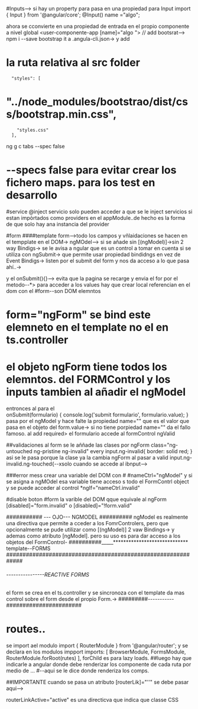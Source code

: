 #Inputs-->
si hay un property para pasa en una propiedad para Input
import { Input } from '@angular/core';
@Input()  name ="algo";

ahora se cconvierte en una propiedad de entrada en el propio componente a nivel global
<user-componente-app  [name]="algo "><user-componente-app>
//
add bootsrat-->
npm i --save bootstrap
it a .angula-cli.json-> y add  
# la ruta relativa al src folder
      "styles": [
#        "../node_modules/bootstrao/dist/css/bootstrap.min.css",
        "styles.css"
      ],



ng g c tabs --spec false
# --specs false  para evitar crear los fichero maps. para los test en desarrollo  

#service
 @inject
 servicio solo pueden acceder a que se le inject servicios si estan impòrtados como providers en el 
 appModule..de hecho es la forma de que solo hay ana instancia del provider

 #form
 ####template form-->todo los campos y vñlaidaciones se hacen en el tempplate en el DOM->
 ngMOdel--> si se añade sin [(ngModel)]->sin 2 way Bindigs-> se le avisa a ngular que es un control
 a tomar en cuenta si se utiliza con ngSubmit->
 que permite usar propiedad bindidngs en vez de Event Bindigs->
 listen por el submit del form y nos da acceso a lo que pasa ahí..->
 <form (ngSubmit)="onSubmit()"> y el onSubmit(){}--> evita que la pagina se recarge y envia el for por
el metodo--*>
para acceder a los values hay que crear local referencian en el dom con el #form--son DOM elemntos 

# form="ngForm" se bind este elemneto en el template no el en ts.controller
# el objeto ngForm tiene todos los elemntos. del FORMControl y los inputs tambien al añadir el ngModel
entronces al para el  
onSubmit(formulario) {
    console.log('submit formulario', formulario.value);
  }
pasa por el ngModel y hace falte la propiedad name="" que es el valor que pasa en el objeto del 
form.value-> si no tiene porpiedad name="" da el fallo famoso.
 al add required>
 el formulario accede al formControl ngValid

 ##validaciones al form se le aññade las clases por ngForm
 class="ng-untouched ng-pristine ng-invalid"
 every 
 input.ng-invalid{
    border: solid red;
} asi se le pasa porque la clase ya la cambia ngForm al pasar a valid
input.ng-invalid.ng-touched{--xsolo cuando se accede al ibnput-->

###error mess crear una variable del DOM con #
#nameCtrl="ngModel" y si se asigna a ngMOdel esa variable tiene acceso s todo el FormContrl object   y
se puede acceder al control  *ngIf="nameCtrl.invalid"

#disable boton #form la varible del DOM qque equivale al ngForm
[disabled]="form.invalid" o [disabled]="!form.valid"


########### --- OJO--- NGMODEL ##########
ngModel es realmente una directiva que permite a cceder a los FomrControlers, pero que opcionalmente 
se pude utilizar como [(ngModel)] 2 vaw Bindings-> y ademas como atributo [ngModel]. pero su uso es para
dar acceso a los objetos del FormControl-
##########_____*****************************   template--FORMS
#############################################################


###### ----------------REACTIVE FORMS
el form se crea en el ts.controller y se sincronoza con el template
da mas control sobre el form desde el propio Form.->
#########-----------#######################

# routes..
se import ael modulo 
import { RouterModule } from '@angular/router';
y se declara en los modulos impport
 imports: [
    BrowserModule,
    FormsModule,
    RouterModule.forRoot(rutes)
  ],
  forChild es para lazy loads. 
  ##luego hay que indicarle a angular donde debe renderizar los componente de cada ruta por medio de ...
   <router-outlet></router-outlet>
   #--aqui se le dice donde renderiza los comps.

##IMPORTANTE cuando se pasa un atributo [routerLik]="''" se debe pasar aqui-->

 routerLinkActive="active" es una directicva que indica que classe CSS